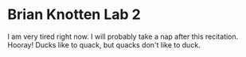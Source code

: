 # Brian Knotten Lab 2

I am very tired right now.
I will probably take a nap after this recitation.
Hooray!
Ducks like to quack, but quacks don't like to duck.
